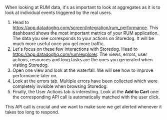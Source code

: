 When looking at RUM data, it's as important to look at aggregates as it is to look at individual events triggered by the real users.

1. Head to https://app.datadoghq.com/screen/integration/rum_performance. This dashboard shows the most important metrics of your RUM application. The data you see corresponds to your actions on Storedog. It will be much more useful once you get more traffic.
2. Let's focus on these few interactions with Storedog. Head to https://app.datadoghq.com/rum/explorer. The views, errors, user actions, resources and long tasks are the ones you generated when visiting Storedog.
3. Open one view and look at the waterfall. We will see how to improve performance later on.
4. Look at the errors tab. Multiple errors have been collected which were completely invisible when browsing Storedog.
5. Finally, the User Actions tab is interesting. Look at the **Add to Cart** one: the corresponding API call is automatically matched with the user click.

This API call is crucial and we want to make sure we get alerted whenever it takes too long to respond.